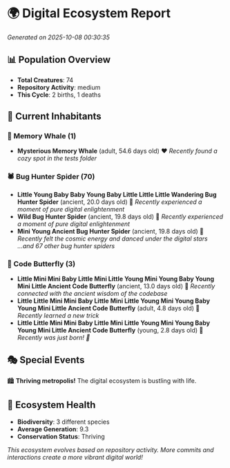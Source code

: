 # 🌍 Digital Ecosystem Report
*Generated on 2025-10-08 00:30:35*

## 📊 Population Overview
- **Total Creatures**: 74
- **Repository Activity**: medium
- **This Cycle**: 2 births, 1 deaths

## 👥 Current Inhabitants

### 🐋 Memory Whale (1)
- **Mysterious Memory Whale** (adult, 54.6 days old) ❤️
  *Recently found a cozy spot in the tests folder*

### 🕷️ Bug Hunter Spider (70)
- **Little Young Baby Baby Young Baby Little Little Little Wandering Bug Hunter Spider** (ancient, 20.0 days old) 💛
  *Recently experienced a moment of pure digital enlightenment*
- **Wild Bug Hunter Spider** (ancient, 19.8 days old) 💛
  *Recently experienced a moment of pure digital enlightenment*
- **Mini Young Ancient Bug Hunter Spider** (ancient, 19.8 days old) 💛
  *Recently felt the cosmic energy and danced under the digital stars*
  *...and 67 other bug hunter spiders*

### 🦋 Code Butterfly (3)
- **Little Mini Mini Baby Little Mini Little Young Mini Young Baby Young Mini Little Ancient Code Butterfly** (ancient, 13.0 days old) 💚
  *Recently connected with the ancient wisdom of the codebase*
- **Little Little Mini Mini Baby Little Mini Little Young Mini Young Baby Young Mini Little Ancient Code Butterfly** (adult, 4.8 days old) 💚
  *Recently learned a new trick*
- **Little Little Mini Mini Baby Little Mini Little Young Mini Young Baby Young Mini Little Ancient Code Butterfly** (young, 2.8 days old) 💚
  *Recently was just born! 👶*

## 🎭 Special Events

🏙️ **Thriving metropolis!** The digital ecosystem is bustling with life.

## 🔬 Ecosystem Health
- **Biodiversity**: 3 different species
- **Average Generation**: 9.3
- **Conservation Status**: Thriving

*This ecosystem evolves based on repository activity. More commits and interactions create a more vibrant digital world!*